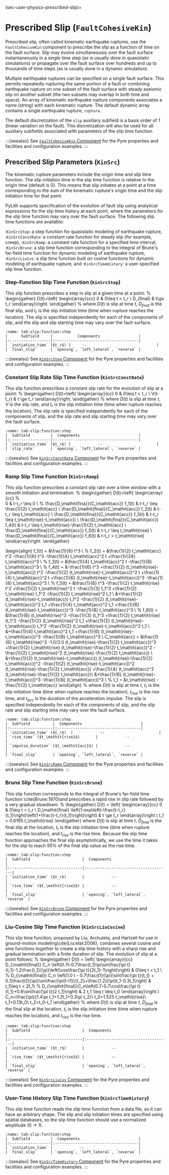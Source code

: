 (sec-user-physics-prescribed-slip)=
# Prescribed Slip (`FaultCohesiveKin`)

Prescribed slip, often called kinematic earthquake ruptures, use the `FaultCohesiveKin` component to prescribe the slip as a function of time on the fault surface.
Slip may evolve simultaneously over the fault surface instantaneously in a single time step (as is usually done in quasistatic simulations) or propagate over the fault surface over hundreds and up to thousands of time steps (as is usually done in a dynamic simulation).

Multiple earthquake ruptures can be specified on a single fault surface.
This permits repeatedly rupturing the same portion of a fault or combining earthquake rupture on one subset of the fault surface with steady aseismic slip on another subset (the two subsets may overlap in both time and space).
An array of kinematic earthquake rupture components associates a name (string) with each kinematic rupture.
The default dynamic array contains a single earthquake rupture, `rupture`.

The default discretization of the `slip` auxiliary subfield is a basis order of 1 (linear variation on the fault).
This discretization will also be used for all auxiliary subfields associated with parameters of the slip time function.

:::{seealso}
See [`FaultCohesiveKin` Component](../components/faults/../../../components/faults/FaultCohesiveKin.md) for the Pyre properties and facilities and configuration examples.
:::

## Prescribed Slip Parameters (`KinSrc`)

The kinematic rupture parameters include the origin time and slip time function.
The slip initiation time in the slip time function is relative to the origin time (default is 0).
This means that slip initiates at a point at a time corresponding to the sum of the kinematic rupture's origin time and the slip initiation time for that point.

PyLith supports specification of the evolution of fault slip using analytical expressions for the slip time history at each point, where the parameters for the slip time function may vary over the fault surface.
The following slip time functions are available:

:`KinSrcStep`: a step function for quasistatic modeling of earthquake rupture,
:`KinSrcConstRate`: a constant rate function for steady slip (for example, creep),
:`KinSrcRamp`: a constant rate function for a specified time interval,
:`KinSrcBrune`: a slip time function corresponding to the integral of Brune's far-field time function for dynamic modeling of earthquake rupture,
:`KinSrcLiuCos`: a slip time function built on cosine functions for dynamic modeling of earthquake rupture, and
:`KinSrcTimeHistory`: a user-specified slip time function.

### Step-Function Slip Time Function (`KinSrcStep`)

This slip function prescribes a step in slip at a given time at a point:
%
\begin{gather}
  D(t)=\left\{ \begin{array}{cc}
    0 & 0\leq t < t_r  \\
    D_{final} & t\ge t_r
  \end{array}\right.
\end{gather}
%
where $D(t)$ is slip at time $t$, $D_{final}$ is the final slip, and $t_r$ is the slip initiation time (time when rupture reaches the location).
The slip is specified independently for each of the components of slip, and the slip and slip starting time may vary over the fault surface.

```{table} Values in the auxiliary field spatial database for KinSrcStep.
:name: tab:slip:function:step
|      Subfield     |           Components                 |
|:------------------|:-------------------------------------|
| `initiation_time` ($t_r$) |     --                               |
| `final_slip`      | `opening`, `left_lateral`, `reverse` |
```

:::{seealso}
See [`KinSrcStep` Component](../components/faults/../../../components/faults/KinSrcStep.md) for the Pyre properties and facilities and configuration examples.
:::

### Constant Slip Rate Slip Time Function (`KinSrcConstRate`)

This slip function prescribes a constant slip rate for the evolution of slip at a point:
%
\begin{gather}
  D(t)=\left\{ \begin{array}{cc}
    0 & 0\leq t < t_r \\
    V(t-t_r) & t \ge t_r
  \end{array}\right.
\end{gather}
%
where $D(t)$ is slip at time $t$, $V$ is the slip rate, and $t_r$ is the slip initiation time (time when rupture reaches the location).
The slip rate is specified independently for each of the components of slip, and the slip rate and slip starting time may vary over the fault surface.

```{table} Values in the auxiliary field spatial database for KinSrcConstRate.
:name: tab:slip:function:step
|  Subfield         |  Components                          |
|:------------------|:-------------------------------------|
| `initiation_time` ($t_r$) |            --                        |
| `slip_rate`       | `opening`, `left_lateral`, `reverse` |
```

:::{seealso}
See [`KinSrcConstRate` Component](../components/faults/../../../components/faults/KinSrcConstRate.md) for the Pyre properties and facilities and configuration examples.
:::

### Ramp Slip Time Function (`KinSrcRamp`)

This slip function prescribes a constant slip rate over a time window with a smooth initiation and termination:
%
\begin{gather}
  D(t)=\left\{ \begin{array}{cc}
%  
    0 & t-t_r \leq 0 \\
%
  \frac{D_\mathit{fina}}{C_\mathit{acc}} f_1(t) & t-t_r \leq \frac{1}{2} t_\mathit{acc} \\
  \frac{D_\mathit{fina}}{C_\mathit{acc}} f_2(t) & t-t_r \leq t_\mathit{acc} \\
  \frac{D_\mathit{fina}}{C_\mathit{acc}} f_3(t) & t-t_r \leq t_\mathit{rise}-t_\mathit{acc}) \\
  \frac{D_\mathit{fina}}{C_\mathit{acc}} f_4(t) & t-t_r \leq t_\mathit{rise}-\frac{1}{2} t_\mathit{acc} \\
  \frac{D_\mathit{fina}}{C_\mathit{acc}} f_5(t) & t-t_r \leq t_\mathit{rise} \\
  \frac{D_\mathit{fina}}{C_\mathit{acc}} f_6(t) & t-t_r > t_\mathit{rise}
\end{array}\right.
\end{gather}

\begin{align}
f_1(t) = &\frac{1}{6} t^3 \\
%
f_2(t) =
    &\frac{1}{2} t_\mathit{acc} t^2
    -\frac{1}{6} t^3
    -\frac{1}{4} t_\mathit{acc}^2 t
    +\frac{1}{24} t_\mathit{acc}^3 \\
%
f_3(t) =
    &\frac{1}{4} t_\mathit{acc}^2 t
    -\frac{1}{8} t_\mathit{acc}^3 \\
%
f_4(t) =
    &-\frac{1}{6} t^3
    +\frac{1}{2} (t_\mathit{rise}-t_\mathit{acc}) t^2
    -\frac{1}{2} (t_\mathit{rise}-t_\mathit{acc})^2 t
    +\frac{1}{4} t_\mathit{acc}^2 t
    +\frac{1}{6} (t_\mathit{rise}-t_\mathit{acc})^3
    -\frac{1}{8} t_\mathit{acc}^3 \\
%
f_5(t) =
    &\frac{1}{6} t^3
    -\frac{1}{2} t_\mathit{rise} t^2
    +\frac{1}{2} t_\mathit{rise}^2 t
    -\frac{1}{3} t_1^3
    +\frac{1}{2} t_\mathit{rise} t_1^2
    -\frac{1}{2} t_\mathit{rise}^2 t_1 \\
    &+\frac{1}{2} (t_\mathit{rise}-t_\mathit{acc}) t_1^2
    -\frac{1}{2} (t_\mathit{rise}-t_\mathit{acc})^2 t_1
    +\frac{1}{4} t_\mathit{acc}^2  t_1
    +\frac{1}{6} (t_\mathit{rise}-t_\mathit{acc})^3
    -\frac{1}{8} t_\mathit{acc}^3 \\
%
f_6(t) =
    &\frac{1}{6} (t_\mathit{rise}^3
    -\frac{1}{3} (t_1^3
    +\frac{1}{2} t_\mathit{rise} (t_1^2
    -\frac{1}{2} (t_\mathit{rise}^2 t_1
    +\frac{1}{2} (t_\mathit{rise}-t_\mathit{acc}) t_1^2
    -\frac{1}{2} (t_\mathit{rise}-t_\mathit{acc})^2 t_1 \\
    &+\frac{1}{4} t_\mathit{acc}^2 t_1
    +\frac{1}{6} (t_\mathit{rise}-t_\mathit{acc})^3
    -\frac{1}{8} t_\mathit{acc}^3 \\
C_\mathit{acc} = 
    &\frac{1}{6} t_\mathit{rise}^3
    -1.0/3.0 (t_\mathit{rise}-\frac{1}{2} t_\mathit{acc})^3
    +\frac{1}{2} t_\mathit{rise} (t_\mathit{rise}-\frac{1}{2} t_\mathit{acc})^2
    -\frac{1}{2} t_\mathit{rise}^2  (t_\mathit{rise}-\frac{1}{2} t_\mathit{acc}) \\
    &+\frac{1}{2} (t_\mathit{rise}-t_\mathit{acc}) (t_\mathit{rise}-\frac{1}{2} t_\mathit{acc})^2
    -\frac{1}{2} (t_\mathit{rise}-t_\mathit{acc})^2 (t_\mathit{rise}-\frac{1}{2} t_\mathit{acc})
    +\frac{1}{4} (t_\mathit{acc}^2 (t_\mathit{rise}-\frac{1}{2} t_\mathit{acc})\\
    &+\frac{1}{6} (t_\mathit{rise}-t_\mathit{acc})^3
    -\frac{1}{8} (t_\mathit{acc})^3 \\
%
t_1 = &t_\mathit{rise} - \frac{1}{2} t_\mathit{acc}
\end{align}
%
where $D(t)$ is slip at time $t$, $t_r$ is the slip initiation time (time when rupture reaches the location), $t_\mathit{rise}$ is the rise time, and $t_\mathit{acc}$ is the duration of the acceleration impulse.
The slip is specified independently for each of the components of slip, and the slip rate and slip starting time may vary over the fault surface.

```{table} Values in the auxiliary field spatial database for KinSrcRamp.
:name: tab:slip:function:step
|  Subfield          |  Components                          |
|:-------------------|:-------------------------------------|
| `initiation_time` ($t_r$)  |            --                        |
| `rise_time` ($t_\mathit{rise}$)       |            --                        |
| `impulse_duration` ($t_\mathit{acc}$) |            --                        |
| `final_slip`       | `opening`, `left_lateral`, `reverse` |
```

:::{seealso}
See [`KinSrcRamp` Component](../components/faults/../../../components/faults/KinSrcRamp.md) for the Pyre properties and facilities and configuration examples.
:::

### Brune Slip Time Function (`KinSrcBrune`)

This slip function corresponds to the integral of Brune's far-field time function \cite{Brune:1970}and prescribes a rapid rise in slip rate followed by a very gradual slowdown:
%
\begin{gather}
  D(t) = \left\{ \begin{array}{cc}
    0 & 0\leq t < t_r \\
    D_\mathit{final} \left(1-exp\left(-\frac{t-t_r}{t_1}\right)\left(1+\frac{t-t_r}{t_1}\right)\right) & t \ge t_r
  \end{array}\right.\\
  t_1 = 0.6195 t_\mathit{rise}
\end{gather}
where $D(t)$ is slip at time $t$, $D_{final}$ is the final slip at the location, $t_r$ is the slip initiation time (time when rupture reaches the location), and $t_\mathit{rise}$ is the rise time.
Because the slip time function approaches the final slip asymptotically, we use the time it takes for the slip to reach 95\% of the final slip value as the rise time.

```{table} Values in the auxiliary field spatial database for KinSrcBrune.
:name: tab:slip:function:step
|  Subfield                       |  Components                          |
|:--------------------------------|:-------------------------------------|
| `initiation_time` ($t_r$)       |            --                        |
| `rise_time` ($t_\mathit{rise}$) |            --                        |
| `final_slip`                    | `opening`, `left_lateral`, `reverse` |
```

:::{seealso}
See [`KinSrcBrune` Component](../components/faults/../../../components/faults/KinSrcBrune.md) for the Pyre properties and facilities and configuration examples.
:::

### Liu-Cosine Slip Time Function (`KinSrcLiuCosine`)

This slip time function, proposed by Liu, Archuleta, and Hartzell for use in ground-motion modeling\cite{Liu:etal:2006}, combines several cosine and sine functions together to create a slip time history with a sharp rise and gradual termination with a finite duration of slip.
The evolution of slip at a point follows:
%
\begin{gather}
  D(t) = \left\{ \begin{array}{cc}
    D_{\mathit{final}} C_n \left(0.7t-0.7\frac{t_1}\pi\sin\frac{\pi t}{t_1}-1.2\frac{t_1}{\pi}\left(\cos\frac{\pi t}{2t_1}-1\right)\right) & 0\leq t < t_1 \\
%
    D_{\mathit{final}} C_n \left(1.0 t - 0.7\frac{t1}{\pi}\sin\frac{\pi t}{t_1} + 0.3\frac{t2}{\pi}\sin\frac{\pi(t-t1)}{t_2}+\frac{1.2}{\pi}t_1-0.3t_1\right) & t_1\leq t < 2t_1\\
%
    D_{\mathit{final}}C_n\left(0.7-0.7\cos\frac{\pi t}{t_1}+0.6\sin\frac{\pi t}{2 t_1}\right) & 2 t_1 \leq t \leq t_0
  \end{array}\right.\\
  C_n=\frac{\pi}{1.4\pi t_1+1.2t_1+0.3\pi t_2}\\
  t_0=1.525 t_\mathit{rise}\\
  t_1=0.13t_0\\
  t_2=t_0-t_1
\end{gather}
%
where $D(t)$ is slip at time $t$, $D_{final}$ is the final slip at the location, $t_r$ is the slip initiation time (time when rupture reaches the location), and $t_\mathit{rise}$ is the rise time.

```{table} Values in the auxiliary field spatial database for KinSrcLiuCos.
:name: tab:slip:function:step
|  Subfield                       |  Components                          |
|:--------------------------------|:-------------------------------------|
| `initiation_time` ($t_r$)       |            --                        |
| `rise_time` ($t_\mathit{rise}$) |            --                        |
| `final_slip`                    | `opening`, `left_lateral`, `reverse` |
```

:::{seealso}
See [`KinSrcLiuCos` Component](../components/faults/../../../components/faults/KinSrcLiuCos.md) for the Pyre properties and facilities and configuration examples.
:::

### User-Time History Slip Time Function (`KinSrcTimeHistory`)

This slip time function reads the slip time function from a data file, so it can have an arbitrary shape.
The slip and slip initiation times are specified using spatial databases, so the slip time function should use a normalized amplitude (0 $\rightarrow$ 1).

```{table} Values in the auxiliary field spatial database for KinSrcTimeHistory.
:name: tab:slip:function:step
|  Subfield         |  Components                          |
|:------------------|:-------------------------------------|
| `initiation_time` |            --                        |
| `final_slip`      | `opening`, `left_lateral`, `reverse` |
```

:::{seealso}
See [`KinSrcTimeHistory` Component](../components/faults/../../../components/faults/KinSrcTimeHistory.md) for the Pyre properties and facilities and configuration examples.
:::
